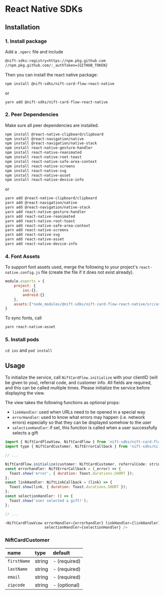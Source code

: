 # React Native SDKs

## Installation

### 1. Install package
Add a `.npmrc` file and include
```.sh
@nift-sdks:registry=https://npm.pkg.github.com
//npm.pkg.github.com/:_authToken={GITHUB_TOKEN}
```
Then you can install the react native package:
```sh
npm install @nift-sdks/nift-card-flow-react-native
```
or
```sh
yarn add @nift-sdks/nift-card-flow-react-native
```
### 2. Peer Dependencies
Make sure all peer dependencies are installed.

```sh
npm install @react-native-clipboard/clipboard
npm install @react-navigation/native
npm install @react-navigation/native-stack
npm install react-native-gesture-handler
npm install react-native-reanimated
npm install react-native-root-toast
npm install react-native-safe-area-context
npm install react-native-screens
npm install react-native-svg
npm install react-native-asset
npm install react-native-device-info
```
or
```sh
yarn add @react-native-clipboard/clipboard
yarn add @react-navigation/native
yarn add @react-navigation/native-stack
yarn add react-native-gesture-handler
yarn add react-native-reanimated
yarn add react-native-root-toast
yarn add react-native-safe-area-context
yarn add react-native-screens
yarn add react-native-svg
yarn add react-native-asset
yarn add react-native-device-info
```

### 4. Font Assets
To support font assets used, merge the following to your project's `react-native.config.js` file (create the file if it does not exist already).


```js
module.exports = {
    project: {
        ios:{},
        android:{}
    },
    assets:["node_modules/@nift-sdks/nift-card-flow-react-native/src/assets/"],
}
```

To sync fonts, call
```sh
yarn react-native-asset
```

### 5. Install pods
`cd ios` and `pod install`

## Usage
To initialize the service, call `NiftCardFlow.initialize` with your clientID (will be given to you), referral code, and customer info. All fields are required, and this can be called multiple times. Please initialize the service before displaying the view.

The view takes the following functions as optional props:
- `linkHandler`: used when URLs need to be opened in a special way
- `errorHandler`: used to know what errors may happen (i.e. network errors) especially so that they can be displayed somehow to the user
- `selectionHandler`: if set, this function is called when a user successfully selects a gift

```js
import { NiftCardFlowView, NiftCardFlow } from 'nift-sdks/nift-card-flow-react-native';
import type { NiftCardCustomer, NiftErrorCallback } from 'nift-sdks/nift-card-flow-react-native';

// ...

NiftCardFlow.initialize(customer: NiftCardCustomer, referralCode: string, clientId: string, passedMLDA?: boolean)
const errorhandler: NiftErrorCallback = (_error) => {
  Toast.show('error', { duration: Toast.durations.SHORT });
};
const linkHandler: NiftLinkCallback = (link) => {
  Toast.show(link, { duration: Toast.durations.SHORT });
};
const selectionHandler: () => {
  Toast.show('user selected a gift!');
};

// ...

<NiftCardFlowView errorHandler={errorhandler} linkHandler={linkHandler}
                  selectionHandler={selectionHandler} />
```

### NiftCardCustomer
| name        | type   | default      |
|:------------|:-------|:-------------|
| `firstName` | string | - (required) |
| `lastName`  | string | - (required) |
| `email`     | string | - (required) |
| `zipcode`   | string | - (optional) |
